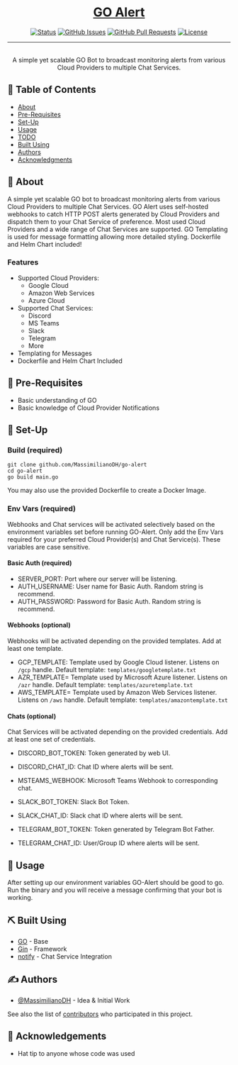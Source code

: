 <p align="center">
  <a href="" rel="noopener">
</p>

<h1 align="center">GO Alert</h1>

<div align="center">

  [![Status](https://img.shields.io/badge/status-active-success.svg)]() 
  [![GitHub Issues](https://img.shields.io/github/issues/MassimilianoDH/GO-alert.svg)](https://github.com/MassimilianoDH/GO-alert/issues)
  [![GitHub Pull Requests](https://img.shields.io/github/issues-pr/MassimilianoDH/GO-alert.svg)](https://github.com/MassimilianoDH/GO-alert/issues)
  [![License](https://img.shields.io/badge/license-MIT-blue.svg)](/LICENSE)

</div>

---

<p align="center"> 
    <br> A simple yet scalable GO Bot to broadcast monitoring alerts from various Cloud Providers to multiple Chat Services.
</p>

## 📝 Table of Contents
- [About](#about)
- [Pre-Requisites](#prerequisites)
- [Set-Up](#setup)
- [Usage](#usage)
- [TODO](../master/TODO.md)
- [Built Using](#built_using)
- [Authors](#authors)
- [Acknowledgments](#acknowledgement)

## 🧐 About <a name = "about"></a>
A simple yet scalable GO bot to broadcast monitoring alerts from various Cloud Providers to multiple Chat Services. GO Alert uses self-hosted webhooks to catch HTTP POST alerts generated by Cloud Providers and dispatch them to your Chat Service of preference. Most used Cloud Providers and a wide range of Chat Services are supported. GO Templating is used for message formatting allowing more detailed styling. Dockerfile and Helm Chart included!

### Features <a name = "features"></a>
- Supported Cloud Providers:
  - Google Cloud
  - Amazon Web Services
  - Azure Cloud
- Supported Chat Services:
  - Discord
  - MS Teams
  - Slack
  - Telegram
  - More
- Templating for Messages
- Dockerfile and Helm Chart Included

## 🏁 Pre-Requisites <a name = "prerequisites"></a>
- Basic understanding of GO
- Basic knowledge of Cloud Provider Notifications

## 🚀 Set-Up <a name = "setup"></a>

### Build (required) <a name = "build"></a>
 
```
git clone github.com/MassimilianoDH/go-alert
cd go-alert
go build main.go
```

You may also use the provided Dockerfile to create a Docker Image.

### Env Vars (required) <a name = "envvars"></a>

Webhooks and Chat services will be activated selectively based on the environment variables set before running GO-Alert. Only add the Env Vars required for your preferred Cloud Provider(s) and Chat Service(s). These variables are case sensitive. 

#### Basic Auth (required)

- SERVER_PORT: Port where our server will be listening.
- AUTH_USERNAME: User name for Basic Auth. Random string is recommend.
- AUTH_PASSWORD: Password for Basic Auth. Random string is recommend.

#### Webhooks (optional)

Webhooks will be activated depending on the provided templates. Add at least one template.

- GCP_TEMPLATE: Template used by Google Cloud listener. Listens on `/gcp` handle. Default template: `templates/googletemplate.txt`
- AZR_TEMPLATE= Template used by Microsoft Azure listener. Listens on `/azr` handle. Default template: `templates/azuretemplate.txt`
- AWS_TEMPLATE= Template used by Amazon Web Services listener. Listens on `/aws` handle. Default template: `templates/amazontemplate.txt`

#### Chats (optional)

Chat Services will be activated depending on the provided credentials. Add at least one set of credentials.

- DISCORD_BOT_TOKEN: Token generated by web UI.
- DISCORD_CHAT_ID: Chat ID where alerts will be sent.

- MSTEAMS_WEBHOOK: Microsoft Teams Webhook to corresponding chat.

- SLACK_BOT_TOKEN: Slack Bot Token.
- SLACK_CHAT_ID: Slack chat ID where alerts will be sent.

- TELEGRAM_BOT_TOKEN: Token generated by Telegram Bot Father.
- TELEGRAM_CHAT_ID: User/Group ID where alerts will be sent.

## 🎈 Usage <a name="usage"></a>

After setting up our environment variables GO-Alert should be good to go. Run the binary and you will receive a message confirming that your bot is working.

## ⛏️ Built Using <a name = "built_using"></a>
- [GO](https://GO.dev/) - Base
- [Gin](https://github.com/gin-GOnic/gin) - Framework
- [notify](https://github.com/nikoksr/notify) - Chat Service Integration

## ✍️ Authors <a name = "authors"></a>
- [@MassimilianoDH](https://github.com/MassimilianoDH) - Idea & Initial Work

See also the list of [contributors](https://github.com/MassimilianoDH/GO-alert/contributors) who participated in this project.

## 🎉 Acknowledgements <a name = "acknowledgement"></a>
- Hat tip to anyone whose code was used
